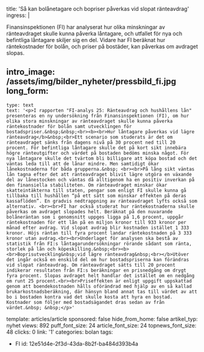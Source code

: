 title: 'Så kan bolånetagare och bopriser påverkas vid slopat ränteavdrag'
ingress: |
  <p><span class="TextRun SCXW154690045 BCX0"><span class="NormalTextRun SCXW154690045 BCX0">Finansinspektionen (FI) har analyserat hur olika minskningar av ränteavdraget skulle kunna påverka låntagare, och utfallet för nya och befintliga låntagare skiljer sig en del. Vidare har FI beräknat hur räntekostnader för bolån, och priser på bostäder, kan påverkas om avdraget slopas.</span></span>
  </p>
  
intro_image: /assets/img/bilder_nyheter/pressbild_fi.jpg
long_form:
  -
    type: text
    text: '<p>I rapporten "FI-analys 25: Ränteavdrag och hushållens lån" presenteras en ny undersökning från Finansinspektionen (FI), om hur olika stora minskningar av ränteavdraget skulle kunna påverka räntekostnader för bolån samt utvecklingen för bostadspriser.&nbsp;&nbsp;<br><b><br>Hur låntagare påverkas vid lägre ränteavdrag</b>&nbsp;<br>Ett scenario som studerats är det om ränteavdraget sänks från dagens nivå på 30 procent ned till 20 procent. För befintliga låntagare skulle det på kort sikt innebära högre ränteutgifter och värdet på bostaden bedöms minska något. För nya låntagare skulle det tvärtom bli billigare att köpa bostad och det väntas leda till att de lånar mindre. Men samtidigt ökar lånekostnaderna för båda grupperna.&nbsp; <br><br>På lång sikt väntas lån tagna efter det att ränteavdraget blivit lägre utgöra en växande del av lånestocken och väntas då alltigenom ha en positiv inverkan på den finansiella stabiliteten. Om ränteavdraget minskar ökar skatteintäkterna till staten, pengar som enligt FI skulle kunna gå tillbaka till hushållen “på ett sätt som minskar effekten på deras kassaflöden”. En gradvis nedtrappning av ränteavdraget lyfts också som alternativ. <br><br>FI har också studerat hur räntekostnaderna skulle påverkas om avdraget slopades helt. Beräknat på den nuvarande bolåneräntan som i genomsnitt uppges ligga på 1,6 procent, uppgår räntekostnaden för ett lån på en miljon kronor till 933 kronor per månad efter avdrag. Vid slopat avdrag blir kostnaden istället 1 333 kronor. Höjs räntan till fyra procent landar räntekostnaden på 3 333 kronor utan avdrag.<br><br>Underlaget för analysen ska bestå av statistik från FI:s låntagarundersökningar rörande sådant som ränta, storlek på lån och köpeskilling.&nbsp;<br><b><br>Boprisutveckling&nbsp;vid lägre ränteavdrag&nbsp;<br></b>Utöver det ingår också en enskild del om hur bostadspriserna kan förändras vid slopat ränteavdrag. Om ränteavdraget sätts till 20 procent indikerar resultaten från FI:s beräkningar en prisnedgång om drygt fyra procent. Slopas avdraget helt handlar det istället om en nedgång om runt 25 procent.<br><br>Priseffekten är enligt uppgift uppskattad genom att boendekostnaden hålls oförändrad med hjälp av en så kallad brukarkostnadsberäkning, där hänsyn bland annat tas till värdet av att bo i bostaden kontra vad det skulle kosta att hyra en bostad. Kostnader som följer med bostadsägandet dras sedan av från värdet.&nbsp; &nbsp;</p>'
template: articles/article
sponsored: false
hide_from_home: false
artikel_typ: nyhet
views: 892
puff_font_size: 24
article_font_size: 24
topnews_font_size: 48
clicks: 0
link: '1'
categories: bolan
tags:
  - FI
id: 12e51d4e-2f3d-43da-8b2f-ba484d393b4a
